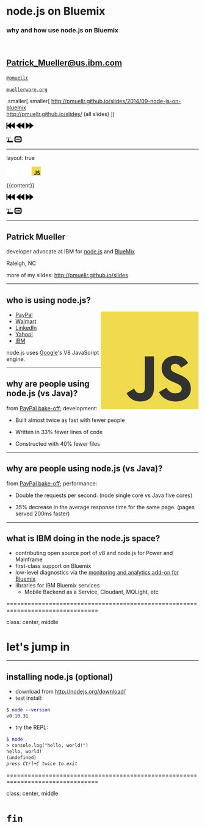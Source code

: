# node.js on Bluemix

### why and how use node.js on Bluemix

&nbsp;

[Patrick_Mueller@us.ibm.com](mailto:Patrick_Mueller@us.ibm.com)
-
[`@pmuellr`](https://twitter.com/pmuellr)

[`muellerware.org`](http://muellerware.org)

.smaller[.smaller[
<http://pmuellr.github.io/slides/2014/09-node-js-on-bluemix>
<br>
<http://pmuellr.github.io/slides/> (all slides)
]]

<div class="toolBar">
  <div class="navHelp" title="use the cursor keys to navigate, 'n' to toggle nav buttons, 's' to toggle control panel">
    <img class="button-1st"  height=16 src="../../glyphicons_free/glyphicons/png/glyphicons_171_fast_backward.png">
    <img class="button-prev" height=16 src="../../glyphicons_free/glyphicons/png/glyphicons_172_rewind.png">
    <img class="button-next" height=16 src="../../glyphicons_free/glyphicons/png/glyphicons_176_forward.png">
  </div>
  <div>&nbsp;&nbsp;</div>
  <div class="controlPanel" title="'s' to toggle control panel">
    <img class="button-clicker" height=16 src="../../glyphicons_free/glyphicons/png/glyphicons_046_router.png"   title="use clicker">
    <img class="button-hd"      height=16 src="../../glyphicons_free/glyphicons/png/glyphicons_391_video_hd.png" title="toggle HD">
  </div>
</div>

---

layout: true

<div class="page-icon">
  <img height=24 src="../../images/ibm-8-bar-trans.png" id="ibm-8-bar-icon">
  &nbsp;
  <img height=24 src="../../images/js.png">
  &nbsp;
</div>

{{content}}

<div class="toolBar">
  <div class="navHelp" title="use the cursor keys to navigate, 'n' to toggle nav buttons, 's' to toggle control panel">
    <img class="button-1st"  height=16 src="../../glyphicons_free/glyphicons/png/glyphicons_171_fast_backward.png">
    <img class="button-prev" height=16 src="../../glyphicons_free/glyphicons/png/glyphicons_172_rewind.png">
    <img class="button-next" height=16 src="../../glyphicons_free/glyphicons/png/glyphicons_176_forward.png">
  </div>
  <div>&nbsp;&nbsp;</div>
  <div class="controlPanel" title="'s' to toggle control panel">
    <img class="button-clicker" height=16 src="../../glyphicons_free/glyphicons/png/glyphicons_046_router.png"   title="use clicker">
    <img class="button-hd"      height=16 src="../../glyphicons_free/glyphicons/png/glyphicons_391_video_hd.png" title="toggle HD">
  </div>
</div>

--------------------------------------------------------------------------------

## Patrick Mueller

developer advocate at IBM for
[node.js](http://nodejs.org)
and
[BlueMix](https://bluemix.net)

Raleigh, NC

more of my slides: <http://pmuellr.github.io/slides>


--------------------------------------------------------------------------------

## who is using node.js?

<img src="../../images/js.png" width=256 style="float: right">

* [PayPal](https://www.paypal-engineering.com/2013/11/22/node-js-at-paypal/)
* [Walmart](http://venturebeat.com/2012/01/24/why-walmart-is-using-node-js/)
* [LinkedIn](http://venturebeat.com/2011/08/16/linkedin-node/)
* [Yahoo!](http://reidburke.com/deck/2014/noderoad/)
* [IBM](http://www.infoq.com/news/2014/05/ibm-node-red-qconlondon)

node.js uses [Google](https://code.google.com/p/v8/)'s V8 JavaScript engine.

--------------------------------------------------------------------------------

## why are people using node.js (vs Java)?

from [PayPal bake-off](https://www.paypal-engineering.com/2013/11/22/node-js-at-paypal/);
development:

* Built almost twice as fast with fewer people

* Written in 33% fewer lines of code

* Constructed with 40% fewer files

--------------------------------------------------------------------------------

## why are people using node.js (vs Java)?

from [PayPal bake-off](https://www.paypal-engineering.com/2013/11/22/node-js-at-paypal/);
performance:

* Double the requests per second.
  (node single core vs Java five cores)

* 35% decrease in the average response time for the same page.
  (pages served 200ms faster)

--------------------------------------------------------------------------------

## what is IBM doing in the node.js space?

* contributing open source port of v8 and node.js for Power and Mainframe
* first-class support on Bluemix
* low-level diagnostics via the
  [monitoring and analytics add-on for Bluemix](https://www.ng.bluemix.net/docs/#services/monana/index.html)
* libraries for IBM Bluemix services
  * Mobile Backend as a Service, Cloudant, MQLight, etc

================================================================================

class: center, middle

# let's jump in

--------------------------------------------------------------------------------

## installing node.js (optional)

* download from <http://nodejs.org/download/>
* test install:
<pre><code>$ <span style="color:#00A;">node --version</span>
v0.10.31
</code></pre>
* try the REPL:
<pre><code>$ <span style="color:#00A;">node</span>
&gt; console.log("hello, world!")
hello, world!
(undefined)
<i>press Ctrl+C twice to exit</i>
</code></pre>

================================================================================

class: center, middle

# `fin`

